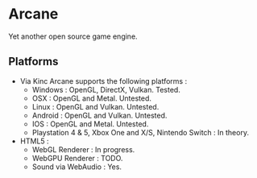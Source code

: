 # Arcane

Yet another open source game engine.


## Platforms
- Via Kinc Arcane supports the following platforms :
    - Windows : OpenGL, DirectX, Vulkan. Tested.
    - OSX : OpenGL and Metal. Untested.
    - Linux : OpenGL and Vulkan. Untested.
    - Android : OpenGL and Vulkan. Untested.
    - IOS : OpenGL and Metal. Untested.
    - Playstation 4 & 5, Xbox One and X/S, Nintendo Switch : In theory.
- HTML5 : 
    - WebGL Renderer : In progress.
    - WebGPU Renderer : TODO.
    - Sound via WebAudio : Yes.